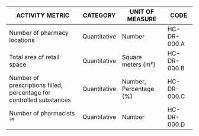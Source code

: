 | ACTIVITY METRIC | CATEGORY | UNIT OF MEASURE | CODE |
|-----------------|----------|------------------|------|
| Number of pharmacy locations | Quantitative | Number | HC-DR-000.A |
| Total area of retail space | Quantitative | Square meters (m²) | HC-DR-000.B |
| Number of prescriptions filled, percentage for controlled substances | Quantitative | Number, Percentage (%) | HC-DR-000.C |
| Number of pharmacists ³⁰ | Quantitative | Number | HC-DR-000.D |